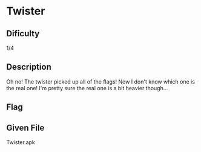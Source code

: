 # Twister

## Dificulty
1/4

## Description
Oh no! The twister picked up all of the flags! Now I don't know which one is the real one! I'm pretty sure the real one is a bit heavier though...

## Flag

## Given File
Twister.apk